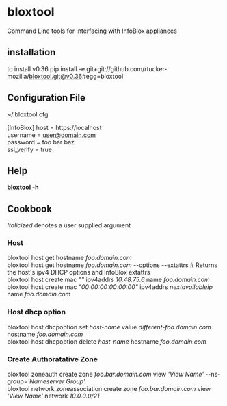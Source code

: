 # bloxtool
Command Line tools for interfacing with InfoBlox appliances

## installation
to install v0.36
pip install -e git+git://github.com/rtucker-mozilla/bloxtool.git@v0.36#egg=bloxtool

## Configuration File
~/.bloxtool.cfg

[InfoBlox]
host = https://localhost  
username = user@domain.com  
password = foo bar baz  
ssl_verify = true  

## Help
**bloxtool -h**   
## Cookbook
*Italicized* denotes a user supplied argument  
### Host
bloxtool host get hostname *foo.domain.com*  
bloxtool host get hostname *foo.domain.com* --options --extattrs  # Returns the host's ipv4 DHCP options and InfoBlox extattrs  
bloxtool host create mac *""* ipv4addrs *10.48.75.6* name *foo.domain.com*  
bloxtool host create mac *"00:00:00:00:00:00"* ipv4addrs *nextavailableip* name *foo.domain.com*  
### Host dhcp option
bloxtool host dhcpoption set *host-name* value *different-foo.domain.com* hostname *foo.domain.com*  
bloxtool host dhcpoption delete *host-name* hostname *foo.domain.com*  
### Create Authoratative Zone
bloxtool zoneauth create zone *foo.bar.domain.com* view *'View Name'* --ns-group=*'Nameserver Group'*  
bloxtool network zoneassociation create zone *foo.bar.domain.com* view *'View Name'* network *10.0.0.0/21*  
